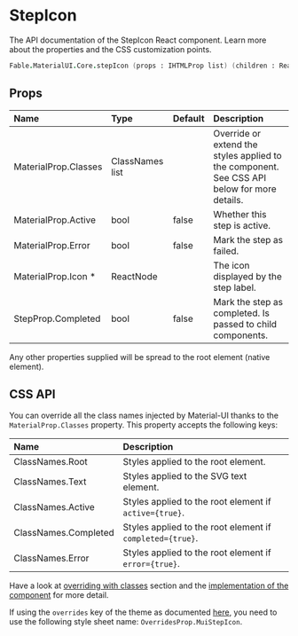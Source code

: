 # StepIcon

<p class="description">The API documentation of the StepIcon React component. Learn more about the properties and the CSS customization points.</p>

```fsharp
Fable.MaterialUI.Core.stepIcon (props : IHTMLProp list) (children : ReactElement list) : ReactElement
```



## Props

| Name | Type | Default | Description |
|:-----|:-----|:--------|:------------|
| <span class="prop-name">MaterialProp.Classes</span> | <span class="prop-type">ClassNames list</span> |   | Override or extend the styles applied to the component.  See CSS API below for more details.  |
| <span class="prop-name">MaterialProp.Active</span> | <span class="prop-type">bool</span> | <span class="prop-default">false</span> | Whether this step is active. |
| <span class="prop-name">MaterialProp.Error</span> | <span class="prop-type">bool</span> | <span class="prop-default">false</span> | Mark the step as failed. |
| <span class="prop-name required">MaterialProp.Icon *</span> | <span class="prop-type">ReactNode</span> |   | The icon displayed by the step label. |
| <span class="prop-name">StepProp.Completed</span> | <span class="prop-type">bool</span> | <span class="prop-default">false</span> | Mark the step as completed. Is passed to child components. |

Any other properties supplied will be spread to the root element (native element).

## CSS API

You can override all the class names injected by Material-UI thanks to the `MaterialProp.Classes` property.
This property accepts the following keys:


| Name | Description |
|:-----|:------------|
| <span class="prop-name">ClassNames.Root</span> | Styles applied to the root element.
| <span class="prop-name">ClassNames.Text</span> | Styles applied to the SVG text element.
| <span class="prop-name">ClassNames.Active</span> | Styles applied to the root element if `active={true}`.
| <span class="prop-name">ClassNames.Completed</span> | Styles applied to the root element if `completed={true}`.
| <span class="prop-name">ClassNames.Error</span> | Styles applied to the root element if `error={true}`.

Have a look at [overriding with classes](#/customization/overrides) section
and the [implementation of the component](https://github.com/mui-org/material-ui/tree/master/packages/material-ui/src/StepIcon/StepIcon.js)
for more detail.

If using the `overrides` key of the theme as documented
[here](#/customization/themes),
you need to use the following style sheet name: `OverridesProp.MuiStepIcon`.

<!--## Demos-->

<!--- [Steppers](/demos/steppers/)-->

